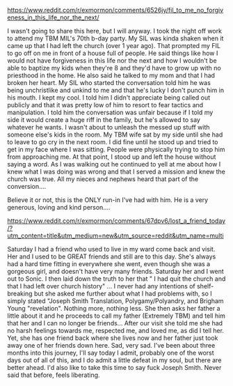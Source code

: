 https://www.reddit.com/r/exmormon/comments/6526jy/fil_to_me_no_forgiveness_in_this_life_nor_the_next/

I wasn't going to share this here, but I will anyway. I took the night off work to attend my TBM MIL's 70th b-day party. My SIL was kinda shaken when it came up that I had left the church (over 1 year ago). That prompted my FIL to go off on me in front of a house full of people. He said things like how I would not have forgiveness in this life nor the next and how I wouldn't be able to baptize my kids when they're 8 and they'd have to grow up with no priesthood in the home. He also said he talked to my mom and that I had broken her heart. My SIL who started the conversation told him he was being unchristlike and unkind to me and that he's lucky I don't punch him in his mouth. I kept my cool. I told him I didn't appreciate being called out publicly and that it was pretty low of him to resort to fear tactics and manipulation. I told him the conversation was unfair because if I told my side it would create a huge riff in the family, but he's allowed to say whatever he wants. I wasn't about to unleash the messed up stuff with someone else's kids in the room. My TBM wife sat by my side until she had to leave to go cry in the next room. I did fine until he stood up and tried to get in my face where I was sitting. People were physically trying to stop him from approaching me. At that point, I stood up and left the house without saying a word. As I was walking out he continued to yell at me about how I knew what I was doing was wrong and that I served a mission and knew the church was true. All my nieces and nephews heard that part of the conversion....

Believe it or not, this is the ONLY run-in I've had with him. He is a very generous, loving and kind person....

https://www.reddit.com/r/exmormon/comments/67dpv6/lost_a_friend_today/?utm_content=title&utm_medium=new&utm_source=reddit&utm_name=multi

Saturday I had a friend who used to live in my ward come back and visit. Her and I used to be GREAT friends and still are to this day. She's always had a hard time fitting in everywhere she went, even though she was a gorgeous girl, and doesn't have very many friends. Saturday her and I went out to Sonic. I then laid down the truth to her that " I had quit the church and that I had left over church history" ... I never had any intentions of shelf-breaking but she asked me further about what I had problems with, so I simply stated "Joseph Smith Translation, Polygamy/Polyandry, and Brigham Young "revelation". Nothing more, nothing less. She then asks her father a little about it and he proceeds to call my father (Extremely TBM) and tell him that her and I can no longer be friends... After our visit she told me she had no harsh feelings towards me, respected me, and loved me, as did I tell her. Yet, she has one friend back where she lives now and her father just took away one of her friends down here. Sad, very sad. I've been about three months into this journey, I'll say today I admit, probably one of the worst days out of all of this, and I do admit a little defeat in my soul, but there are better ahead. I'd also like to take this time to say fuck Joseph Smith. Never said that before, feels liberating.
